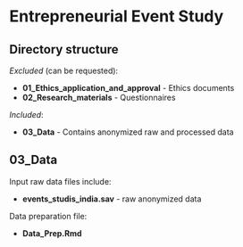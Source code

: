# Entrepreneurial Event Study

## Directory structure

*Excluded* (can be requested):
* **01_Ethics_application_and_approval** - Ethics documents
* **02_Research_materials** - Questionnaires

*Included*:
* **03_Data** - Contains anonymized raw and processed data

## 03_Data

Input raw data files include:

* **events_studis_india.sav** - raw anonymized data

Data preparation file:

* **Data_Prep.Rmd**
